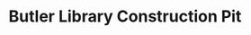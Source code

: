 ---
pid: '4'
_date: before 1931
derivativo_link: https://derivativo-4.library.columbia.edu/iiif/2/ldpd:341195/
dlc_link: https://dlc.library.columbia.edu/catalog/cul:qnk98sf80n
format: photographs
iiif_json: https://derivativo-4.library.columbia.edu/iiif/2/ldpd:341195/info.json
_name: 
native_jpg: https://derivativo-4.library.columbia.edu/iiif/2/ldpd:341195/full/!768,768/0/native.jpg
shelf_location: Box no. Box 162, Folder no. Folder 11 (Buildings & Grounds - Morningside
  - Butler Library, Construction 1932), Historical Photograph Collection
subjects: Academic libraries; New York (N.Y.)
summary: View of the construction pit on the site of the future Butler Library.
title: Butler Library Construction Pit
permalink: /photos/4/
layout: photo-page
---